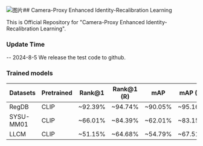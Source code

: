 ![图片](https://github.com/user-attachments/assets/c5c1b445-8c88-4c69-9268-7d9349719a88)## Camera-Proxy Enhanced Identity-Recalibration Learning

This is Official Repository for "Camera-Proxy Enhanced Identity-Recalibration Learning".

### Update Time
-- 2024-8-5 We release the test code to github.

### Trained models
| Datasets  | Pretrained | Rank@1  | Rank@1 (R) | mAP     | mAP (R) | Model(pth)                                                                                                 |
|-----------|------------|---------|---------|---------|---------|------------------------------------------------------------------------------------------------------------|
| RegDB     | CLIP     | ~92.39% | ~94.74% | ~90.05% | ~95.16% | [best_epoch_78.pth](https://1drv.ms/f/c/de0254e500a56cf5/EpjRASk4JZ9DqFUVcePR_HYBAkCvze9v9F3yX01PKZLl2w?e=cumSeZ) |
| SYSU-MM01 | CLIP     | ~66.01% | ~84.39% | ~62.01% | ~83.15% | [best_epoch_84.pth](https://1drv.ms/f/c/de0254e500a56cf5/EnSNRwNF0X1IrE2w5px3ic8BJQELB8OG1ZKPj037jfVUPA?e=DhHJnP) |
| LLCM      | CLIP     | ~51.15% | ~64.68% | ~54.79% | ~67.51% | [best_epoch_81.pth](https://1drv.ms/f/c/de0254e500a56cf5/EkPKNa_gkY1NrUBfrd41plkBaB4N0QwOEBvc6m0ns5HicQ?e=yn0tPi) |
